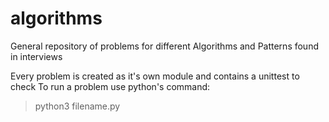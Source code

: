 # algorithms
General repository of problems for different Algorithms and Patterns found in interviews

Every problem is created as it's own module and contains a unittest to check
To run a problem use python's command:
> python3 filename.py